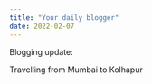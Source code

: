 ```yaml
---
title: "Your daily blogger"
date: 2022-02-07
---
```


Blogging update:

Travelling from Mumbai to Kolhapur


